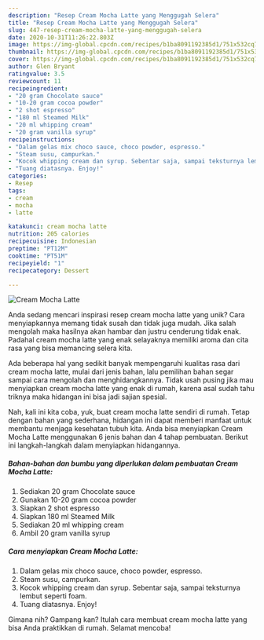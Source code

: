 ```yaml
---
description: "Resep Cream Mocha Latte yang Menggugah Selera"
title: "Resep Cream Mocha Latte yang Menggugah Selera"
slug: 447-resep-cream-mocha-latte-yang-menggugah-selera
date: 2020-10-31T11:26:22.803Z
image: https://img-global.cpcdn.com/recipes/b1ba8091192385d1/751x532cq70/cream-mocha-latte-foto-resep-utama.jpg
thumbnail: https://img-global.cpcdn.com/recipes/b1ba8091192385d1/751x532cq70/cream-mocha-latte-foto-resep-utama.jpg
cover: https://img-global.cpcdn.com/recipes/b1ba8091192385d1/751x532cq70/cream-mocha-latte-foto-resep-utama.jpg
author: Glen Bryant
ratingvalue: 3.5
reviewcount: 11
recipeingredient:
- "20 gram Chocolate sauce"
- "10-20 gram cocoa powder"
- "2 shot espresso"
- "180 ml Steamed Milk"
- "20 ml whipping cream"
- "20 gram vanilla syrup"
recipeinstructions:
- "Dalam gelas mix choco sauce, choco powder, espresso."
- "Steam susu, campurkan."
- "Kocok whipping cream dan syrup. Sebentar saja, sampai teksturnya lembut seperti foam."
- "Tuang diatasnya. Enjoy!"
categories:
- Resep
tags:
- cream
- mocha
- latte

katakunci: cream mocha latte 
nutrition: 205 calories
recipecuisine: Indonesian
preptime: "PT12M"
cooktime: "PT51M"
recipeyield: "1"
recipecategory: Dessert

---
```



![Cream Mocha Latte](https://img-global.cpcdn.com/recipes/b1ba8091192385d1/751x532cq70/cream-mocha-latte-foto-resep-utama.jpg)

Anda sedang mencari inspirasi resep cream mocha latte yang unik? Cara menyiapkannya memang tidak susah dan tidak juga mudah. Jika salah mengolah maka hasilnya akan hambar dan justru cenderung tidak enak. Padahal cream mocha latte yang enak selayaknya memiliki aroma dan cita rasa yang bisa memancing selera kita.



Ada beberapa hal yang sedikit banyak mempengaruhi kualitas rasa dari cream mocha latte, mulai dari jenis bahan, lalu pemilihan bahan segar sampai cara mengolah dan menghidangkannya. Tidak usah pusing jika mau menyiapkan cream mocha latte yang enak di rumah, karena asal sudah tahu triknya maka hidangan ini bisa jadi sajian spesial.


Nah, kali ini kita coba, yuk, buat cream mocha latte sendiri di rumah. Tetap dengan bahan yang sederhana, hidangan ini dapat memberi manfaat untuk membantu menjaga kesehatan tubuh kita. Anda bisa menyiapkan Cream Mocha Latte menggunakan 6 jenis bahan dan 4 tahap pembuatan. Berikut ini langkah-langkah dalam menyiapkan hidangannya.

<!--inarticleads1-->

##### Bahan-bahan dan bumbu yang diperlukan dalam pembuatan Cream Mocha Latte:

1. Sediakan 20 gram Chocolate sauce
1. Gunakan 10-20 gram cocoa powder
1. Siapkan 2 shot espresso
1. Siapkan 180 ml Steamed Milk
1. Sediakan 20 ml whipping cream
1. Ambil 20 gram vanilla syrup




<!--inarticleads2-->

##### Cara menyiapkan Cream Mocha Latte:

1. Dalam gelas mix choco sauce, choco powder, espresso.
1. Steam susu, campurkan.
1. Kocok whipping cream dan syrup. Sebentar saja, sampai teksturnya lembut seperti foam.
1. Tuang diatasnya. Enjoy!




Gimana nih? Gampang kan? Itulah cara membuat cream mocha latte yang bisa Anda praktikkan di rumah. Selamat mencoba!
